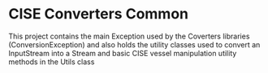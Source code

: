 # CISE Converters Common
This project contains the main Exception used by the Coverters libraries (ConversionException) and also holds the utility classes used to convert an InputStream into a Stream and basic CISE vessel manipulation utility methods in the Utils class 